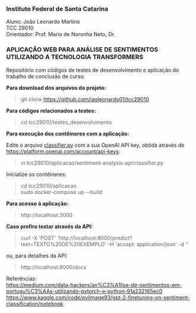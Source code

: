 ### Instituto Federal de Santa Catarina
Aluno: João Leonardo Martins\
TCC 29010\
Orientador: Prof. Mario de Noronha Neto, Dr.

### APLICAÇÃO WEB PARA ANÁLISE DE SENTIMENTOS UTILIZANDO A TECNOLOGIA TRANSFORMERS
Repositório com códigos de testes de desenvolvimento e aplicação do trabalho de conclusão de curso.

**Para download dos arquivos do projeto:**
> git clone https://github.com/jaoleonardo01/tcc29010

**Para códigos relacionados a testes:**
> cd tcc29010/testes_desenvolvimento


**Para execução dos contêineres com a aplicação:**

Edite o arquivo <ins>classifier.py</ins> com a sua OpenAI API key, obtida através de https://platform.openai.com/account/api-keys:

> vi tcc29010/aplicacao/sentiment-analysis-api/classifier.py

Inicialize os contêineres:

> cd tcc29010/aplicacao\
> sudo docker-compose up --build

**Para acesso à aplicação:**
> http://localhost:3000

**Caso prefira testar através da API:**
> curl -X 'POST'   'http://localhost:8000/predict?text=TEXTO%20DE%20EXEMPLO'   -H 'accept: application/json'   -d ''

ou, para detalhes da API:

> http://localhost:8000/docs



Referências:\
https://medium.com/data-hackers/an%C3%A1lise-de-sentimentos-em-portugu%C3%AAs-utilizando-pytorch-e-python-91a232165ec0
https://www.kaggle.com/code/evilmage93/gpt-2-finetuning-on-sentiment-classification/notebook
